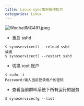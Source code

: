 ```yaml
---
title: Linux-syno常用操作指令
categories: Linux
---
```

![WechatIMG491.jpeg](https://upload-images.jianshu.io/upload_images/15325592-158d8712923dd4b9.jpeg?imageMogr2/auto-orient/strip%7CimageView2/2/w/1240)
<!-- more -->


- 重启 sshd

```
$ synoservicectl --reload sshd
或者
$ synoservicectl --restart sshd
```

- 切换 root 账户

```
$ sudo -i
Password:输入当前登录用户的密码
```

- 查看当前群晖系统下所有运行的服务

```
$ synoservicecfg --list
```
